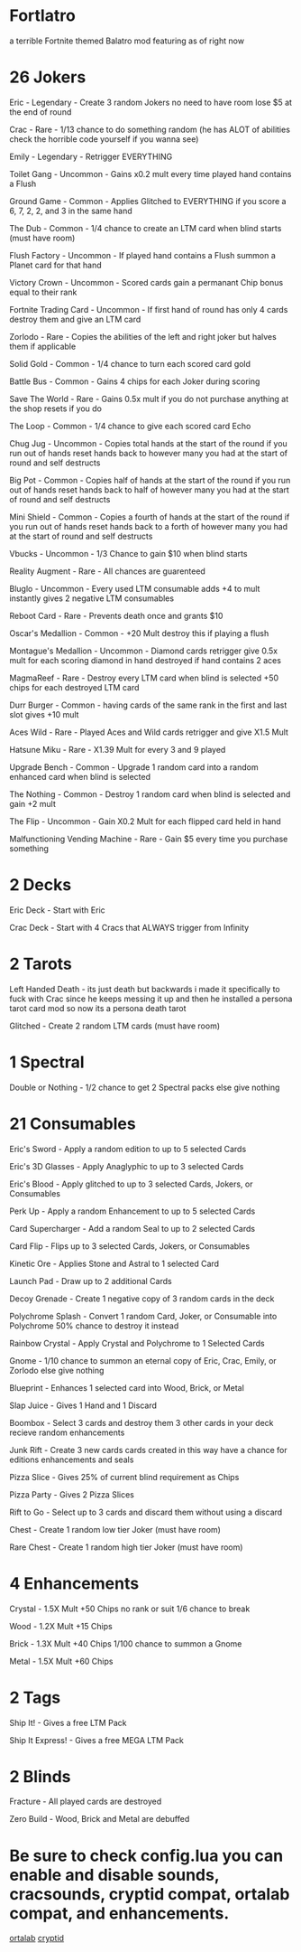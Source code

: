 # Fortlatro
a terrible Fortnite themed Balatro mod
featuring as of right now 
# 26 Jokers
Eric - Legendary - Create 3 random Jokers no need to have room lose $5 at the end of round

Crac - Rare - 1/13 chance to do something random (he has ALOT of abilities check the horrible code yourself if you wanna see)

Emily - Legendary - Retrigger EVERYTHING

Toilet Gang - Uncommon - Gains x0.2 mult every time played hand contains a Flush

Ground Game - Common - Applies Glitched to EVERYTHING if you score a 6, 7, 2, 2, and 3 in the same hand

The Dub - Common - 1/4 chance to create an LTM card when blind starts (must have room)

Flush Factory - Uncommon - If played hand contains a Flush summon a Planet card for that hand

Victory Crown - Uncommon - Scored cards gain a permanant Chip bonus equal to their rank

Fortnite Trading Card - Uncommon - If first hand of round has only 4 cards destroy them and give an LTM card

Zorlodo - Rare - Copies the abilities of the left and right joker but halves them if applicable

Solid Gold - Common - 1/4 chance to turn each scored card gold

Battle Bus - Common - Gains 4 chips for each Joker during scoring

Save The World - Rare - Gains 0.5x mult if you do not purchase anything at the shop resets if you do

The Loop - Common - 1/4 chance to give each scored card Echo

Chug Jug - Uncommon - Copies total hands at the start of the round if you run out of hands reset hands back to however many you had at the start of round and self destructs

Big Pot - Common - Copies half of hands at the start of the round if you run out of hands reset hands back to half of however many you had at the start of round and self destructs

Mini Shield - Common - Copies a fourth of hands at the start of the round if you run out of hands reset hands back to a forth of however many you had at the start of round and self destructs

Vbucks - Uncommon - 1/3 Chance to gain $10 when blind starts

Reality Augment - Rare - All chances are guarenteed

Bluglo - Uncommon - Every used LTM consumable adds +4 to mult instantly gives 2 negative LTM consumables

Reboot Card - Rare - Prevents death once and grants $10 

Oscar's Medallion - Common - +20 Mult destroy this if playing a flush

Montague's Medallion - Uncommon - Diamond cards retrigger give 0.5x mult for each scoring diamond in hand destroyed if hand contains 2 aces

MagmaReef - Rare - Destroy every LTM card when blind is selected +50 chips for each destroyed LTM card

Durr Burger - Common - having cards of the same rank in the first and last slot gives +10 mult

Aces Wild - Rare - Played Aces and Wild cards retrigger and give X1.5 Mult

Hatsune Miku - Rare - X1.39 Mult for every 3 and 9 played

Upgrade Bench - Common - Upgrade 1 random card into a random enhanced card when blind is selected

The Nothing - Common - Destroy 1 random card when blind is selected and gain +2 mult

The Flip - Uncommon - Gain X0.2 Mult for each flipped card held in hand

Malfunctioning Vending Machine - Rare - Gain $5 every time you purchase something

# 2 Decks
Eric Deck - Start with Eric

Crac Deck - Start with 4 Cracs that ALWAYS trigger from Infinity

# 2 Tarots
Left Handed Death - its just death but backwards i made it specifically to fuck with Crac since he keeps messing it up and then he installed a persona tarot card mod so now its a persona death tarot

Glitched - Create 2 random LTM cards (must have room)
# 1 Spectral
Double or Nothing - 1/2 chance to get 2 Spectral packs else give nothing
# 21 Consumables
Eric's Sword - Apply a random edition to up to 5 selected Cards

Eric's 3D Glasses - Apply Anaglyphic to up to 3 selected Cards

Eric's Blood - Apply glitched to up to 3 selected Cards, Jokers, or Consumables

Perk Up - Apply a random Enhancement to up to 5 selected Cards

Card Supercharger - Add a random Seal to up to 2 selected Cards

Card Flip - Flips up to 3 selected Cards, Jokers, or Consumables

Kinetic Ore - Applies Stone and Astral to 1 selected Card

Launch Pad - Draw up to 2 additional Cards

Decoy Grenade - Create 1 negative copy of 3 random cards in the deck

Polychrome Splash - Convert 1 random Card, Joker, or Consumable into Polychrome 50% chance to destroy it instead

Rainbow Crystal - Apply Crystal and Polychrome to 1 Selected Cards

Gnome - 1/10 chance to summon an eternal copy of Eric, Crac, Emily, or Zorlodo else give nothing

Blueprint - Enhances 1 selected card into Wood, Brick, or Metal

Slap Juice - Gives 1 Hand and 1 Discard

Boombox - Select 3 cards and destroy them 3 other cards in your deck recieve random enhancements

Junk Rift - Create 3 new cards cards created in this way have a chance for editions enhancements and seals

Pizza Slice - Gives 25% of current blind requirement as Chips

Pizza Party - Gives 2 Pizza Slices

Rift to Go - Select up to 3 cards and discard them without using a discard

Chest - Create 1 random low tier Joker (must have room)

Rare Chest - Create 1 random high tier Joker (must have room)

# 4 Enhancements
Crystal - 1.5X Mult +50 Chips no rank or suit 1/6 chance to break

Wood - 1.2X Mult +15 Chips

Brick - 1.3X Mult +40 Chips 1/100 chance to summon a Gnome

Metal - 1.5X Mult +60 Chips

# 2 Tags
Ship It! - Gives a free LTM Pack

Ship It Express! - Gives a free MEGA LTM Pack

# 2 Blinds
Fracture - All played cards are destroyed

Zero Build - Wood, Brick and Metal are debuffed

# Be sure to check config.lua you can enable and disable sounds, cracsounds, cryptid compat, ortalab compat, and enhancements.
[ortalab](https://github.com/Eremel/Ortalab/tree/12ad0459565911aa5de428288c5d431466f06c73)
[cryptid](https://github.com/MathIsFun0/Cryptid)
